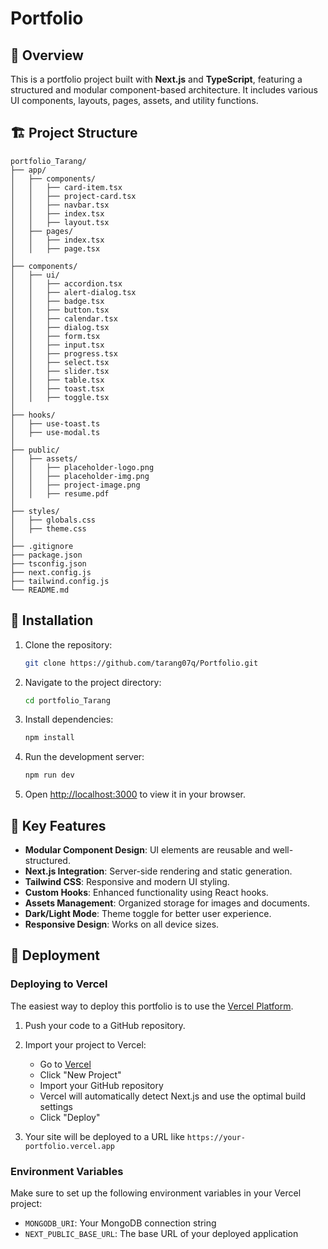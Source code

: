 # Portfolio

## 📌 Overview
This is a portfolio project built with **Next.js** and **TypeScript**, featuring a structured and modular component-based architecture. It includes various UI components, layouts, pages, assets, and utility functions.

## 🏗️ Project Structure

```
portfolio_Tarang/
├── app/
│   ├── components/
│   │   ├── card-item.tsx
│   │   ├── project-card.tsx
│   │   ├── navbar.tsx
│   │   ├── index.tsx
│   │   ├── layout.tsx
│   ├── pages/
│   │   ├── index.tsx
│   │   ├── page.tsx
│
├── components/
│   ├── ui/
│   │   ├── accordion.tsx
│   │   ├── alert-dialog.tsx
│   │   ├── badge.tsx
│   │   ├── button.tsx
│   │   ├── calendar.tsx
│   │   ├── dialog.tsx
│   │   ├── form.tsx
│   │   ├── input.tsx
│   │   ├── progress.tsx
│   │   ├── select.tsx
│   │   ├── slider.tsx
│   │   ├── table.tsx
│   │   ├── toast.tsx
│   │   ├── toggle.tsx
│
├── hooks/
│   ├── use-toast.ts
│   ├── use-modal.ts
│
├── public/
│   ├── assets/
│   │   ├── placeholder-logo.png
│   │   ├── placeholder-img.png
│   │   ├── project-image.png
│   │   ├── resume.pdf
│
├── styles/
│   ├── globals.css
│   ├── theme.css
│
├── .gitignore
├── package.json
├── tsconfig.json
├── next.config.js
├── tailwind.config.js
└── README.md
```

## 🚀 Installation

1. Clone the repository:
   ```sh
   git clone https://github.com/tarang07q/Portfolio.git
   ```
2. Navigate to the project directory:
   ```sh
   cd portfolio_Tarang
   ```
3. Install dependencies:
   ```sh
   npm install
   ```
4. Run the development server:
   ```sh
   npm run dev
   ```
5. Open [http://localhost:3000](http://localhost:3000) to view it in your browser.

## 📂 Key Features
- **Modular Component Design**: UI elements are reusable and well-structured.
- **Next.js Integration**: Server-side rendering and static generation.
- **Tailwind CSS**: Responsive and modern UI styling.
- **Custom Hooks**: Enhanced functionality using React hooks.
- **Assets Management**: Organized storage for images and documents.
- **Dark/Light Mode**: Theme toggle for better user experience.
- **Responsive Design**: Works on all device sizes.

## 🚢 Deployment

### Deploying to Vercel

The easiest way to deploy this portfolio is to use the [Vercel Platform](https://vercel.com).

1. Push your code to a GitHub repository.
2. Import your project to Vercel:
   - Go to [Vercel](https://vercel.com)
   - Click "New Project"
   - Import your GitHub repository
   - Vercel will automatically detect Next.js and use the optimal build settings
   - Click "Deploy"

3. Your site will be deployed to a URL like `https://your-portfolio.vercel.app`

### Environment Variables

Make sure to set up the following environment variables in your Vercel project:

- `MONGODB_URI`: Your MongoDB connection string
- `NEXT_PUBLIC_BASE_URL`: The base URL of your deployed application
